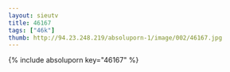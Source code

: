 ```yaml
--- 
layout: sieutv
title: 46167
tags: ["46k"]
thumb: http://94.23.248.219/absoluporn-1/image/002/46167.jpg
---
```

{% include absoluporn key="46167" %} 
